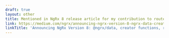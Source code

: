 ```yaml
---
draft: true
layout: other
title: Mentioned in NgRx 8 release article for my contribution to router selectors
link: https://medium.com/ngrx/announcing-ngrx-version-8-ngrx-data-create-functions-runtime-checks-and-mock-selectors-a44fac112627
linkTitle: 'Announcing NgRx Version 8: @ngrx/data, creator functions, run-time checks, and isolated tests'
---
```

